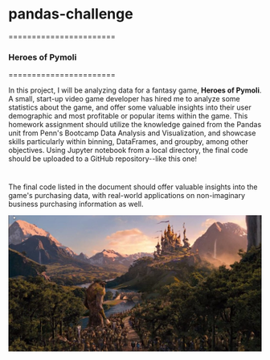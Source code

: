 # pandas-challenge
=======================
### Heroes of Pymoli
=======================

In this project, I will be analyzing data for a fantasy game, **Heroes of Pymoli**.
A small, start-up video game developer has hired me to analyze some statistics about the game, and offer some valuable insights into their user demographic and most profitable or popular items within the game.
This homework assignment should utilize the knowledge gained from the Pandas unit from Penn's Bootcamp Data Analysis and Visualization, and showcase skills particularly within binning, DataFrames, and groupby, among other objectives.  Using Jupyter notebook from a local directory, the final code should be uploaded to a GitHub repository--like this one!
#
The final code listed in the document should offer valuable insights into the game's purchasing data, with real-world applications on non-imaginary business purchasing information as well.

![alt text][logo]

[logo]: Resources/pypoli_land.jpg "Land of Pymoli"